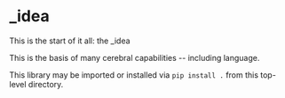 # _idea
This is the start of it all: the _idea

This is the basis of many cerebral capabilities -- including language.

This library may be imported or installed via `pip install .` from this top-level directory.
